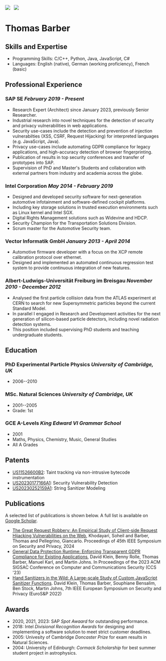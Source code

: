 [![](https://img.shields.io/badge/ThomasBarber-2867B2?style=for-the-badge&logo=linkedin&logoColor=white)](https://www.linkedin.com/in/thomas-barber-b3965551/) &nbsp; [![](https://img.shields.io/badge/tmbrbr-black?style=for-the-badge&logo=github&logoColor=white)](https://github.com/tmbrbr)

# Thomas Barber

## Skills and Expertise
 * Programming Skills: C/C++, Python, Java, JavaScript, C# 
 * Languages: English (native), German (working proficiency), French (basic)

## Professional Experience

### SAP SE *February 2019 - Present*
* Research Expert (Architect) since January 2023, previously Senior Researcher.
* Industrial research into novel techniques for the detection of security and privacy vulnerabilities in web applications.
* Security use-cases include the detection and prevention of injection vulnerabilties (XSS, CSRF, Request Hijacking) for interpreted languages (e.g. JavaScript, Java).
* Privacy use-cases include automating GDPR compliance for legacy applications, and high-accuracy detection of browser fingerprinting.
* Publication of results in top security conferences and transfer of prototypes into SAP.
* Supervision of PhD and Master's Students and collaboration with external partners from industry and academia across the globe.

### Intel Corporation *May 2014 - February 2019*
* Designed and developed security software for next-generation automotive infotainment and software-defined cockpit platforms.
* Including key storage solutions in trusted execution environments such as Linux kernel and Intel SGX.
* Digital Rights Management solutions such as Widevine and HDCP.
* Security Champion for the Transportation Solutions Division.
* Scrum master for the Automotive Security team.

### Vector Informatik GmbH *January 2013 - April 2014*
 * Automotive firmware developer with a focus on the XCP remote calibration protocol over ethernet.
 * Designed and implemented an automated continuous regression test system to provide continuous integration of new features.

### Albert-Ludwigs-Universität Freiburg im Breisgau *November 2010 - December 2012*
 * Analysed the first particle collision data from the ATLAS experiment at CERN to search for new Supersymmetric particles beyond the current Standard Model.
 * In parallel I engaged in Research and Development activities for the next generation of silicon-based particle detectors, including novel radiation detection systems.
 * This position included supervising PhD students and teaching undergraduate students.

## Education

### PhD Experimental Particle Physics *University of Cambridge, UK*
 * 2006--2010
### MSc. Natural Sciences *University of Cambridge, UK*
 * 2001--2005
 * Grade: 1st
### GCE A-Levels *King Edward VI Grammar School*
 * 2001
 * Maths, Physics, Chemistry, Music, General Studies
 * All A Grades

## Patents
 * [US11526600B2](https://patents.google.com/patent/US11526600B2/en): Taint tracking via non-intrusive bytecode instrumentation
 * [US20230177166A1](https://patents.google.com/patent/US20230177166A1/en): Security Vulnerability Detection
 * [US20230252159A1](https://patents.google.com/patent/US20230252159A1/en): String Sanitizer Modeling

## Publications
A selected list of publications is shown below. A full list is available on [Google Scholar](https://scholar.google.com/citations?hl=en&user=C_4bRjsAAAAJ&view_op=list_works&sortby=pubdate).
 *  [The Great Request Robbery: An Empirical Study of Client-side Request Hijacking Vulnerabilities on the Web](https://trouge.net/papers/sp24_request_hijacking.pdf), Khodayari, Soheil and Barber, Thomas and Pellegrino, Giancarlo. Proceedings of 45th IEEE Symposium on Security and Privacy, 2024
 *  [General Data Protection Runtime: Enforcing Transparent GDPR Compliance for Existing Applications](https://loxo.ias.cs.tu-bs.de/papers/2023_CCS_GDPR_tainting.pdf), David Klein, Benny Rolle, Thomas Barber, Manuel Karl, and Martin Johns. In Proceedings of the 2023 ACM SIGSAC Conference on Computer and Communications Security (CCS '23)
 *  [Hand Sanitizers in the Wild: A Large-scale Study of Custom JavaScript Sanitizer Functions](https://loxo.ias.cs.tu-bs.de/papers/2022_EuroSP_JavaScript_Sanitizers.pdf). David Klein, Thomas Barber, Souphiane Bensalim, Ben Stock, Martin Johns, 7th IEEE European Symposium on Security and Privacy (EuroS&P 2022)

## Awards
* 2020, 2021, 2023: SAP *Spot Awaard* for outstanding performance.
* 2018: Intel *Divisional Recognition Awards* for designing and implementing a software solution to meet strict customer deadlines.
* 2005: Univesity of Cambridge *Doncaster Prize* for exam results in Natural Sciences.
* 2004: University of Edinburgh: *Cormack Scholarship* for best summer student project in astrophysics.





